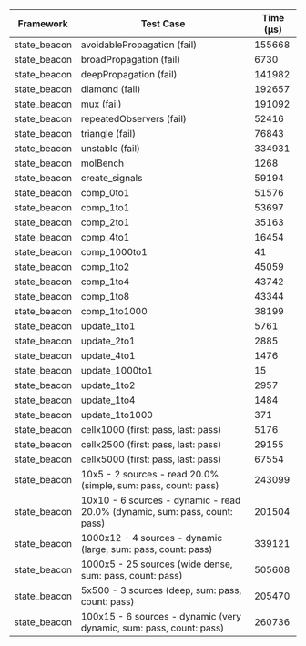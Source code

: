 | Framework | Test Case | Time (μs) |
| --- | --- | --- |
| state_beacon | avoidablePropagation (fail) | 155668 |
| state_beacon | broadPropagation (fail) | 6730 |
| state_beacon | deepPropagation (fail) | 141982 |
| state_beacon | diamond (fail) | 192657 |
| state_beacon | mux (fail) | 191092 |
| state_beacon | repeatedObservers (fail) | 52416 |
| state_beacon | triangle (fail) | 76843 |
| state_beacon | unstable (fail) | 334931 |
| state_beacon | molBench | 1268 |
| state_beacon | create_signals | 59194 |
| state_beacon | comp_0to1 | 51576 |
| state_beacon | comp_1to1 | 53697 |
| state_beacon | comp_2to1 | 35163 |
| state_beacon | comp_4to1 | 16454 |
| state_beacon | comp_1000to1 | 41 |
| state_beacon | comp_1to2 | 45059 |
| state_beacon | comp_1to4 | 43742 |
| state_beacon | comp_1to8 | 43344 |
| state_beacon | comp_1to1000 | 38199 |
| state_beacon | update_1to1 | 5761 |
| state_beacon | update_2to1 | 2885 |
| state_beacon | update_4to1 | 1476 |
| state_beacon | update_1000to1 | 15 |
| state_beacon | update_1to2 | 2957 |
| state_beacon | update_1to4 | 1484 |
| state_beacon | update_1to1000 | 371 |
| state_beacon | cellx1000 (first: pass, last: pass) | 5176 |
| state_beacon | cellx2500 (first: pass, last: pass) | 29155 |
| state_beacon | cellx5000 (first: pass, last: pass) | 67554 |
| state_beacon | 10x5 - 2 sources - read 20.0% (simple, sum: pass, count: pass) | 243099 |
| state_beacon | 10x10 - 6 sources - dynamic - read 20.0% (dynamic, sum: pass, count: pass) | 201504 |
| state_beacon | 1000x12 - 4 sources - dynamic (large, sum: pass, count: pass) | 339121 |
| state_beacon | 1000x5 - 25 sources (wide dense, sum: pass, count: pass) | 505608 |
| state_beacon | 5x500 - 3 sources (deep, sum: pass, count: pass) | 205470 |
| state_beacon | 100x15 - 6 sources - dynamic (very dynamic, sum: pass, count: pass) | 260736 |
